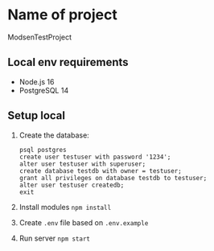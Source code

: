 # Name of project

ModsenTestProject

## Local env requirements

- Node.js 16
- PostgreSQL 14

## Setup local

1. Create the database:

    ```
    psql postgres
    create user testuser with password '1234';
    alter user testuser with superuser;
    create database testdb with owner = testuser;
    grant all privileges on database testdb to testuser;
    alter user testuser createdb;
    exit
    ```

2. Install modules `npm install`
3. Create `.env` file based on `.env.example`
4. Run server `npm start`